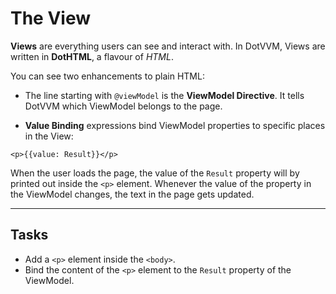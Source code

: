 ﻿---
Title: The View
CodeTask:
    Path: 20_view.dothtml.csx
    Default: Counter_10.dothtml
    Correct: Counter_20.dothtml
    Dependencies:
        - CounterViewModel_20.cs

---

# The View

__Views__ are everything users can see and interact with. In DotVVM, Views are written in __DotHTML__, a flavour of _HTML_.

You can see two enhancements to plain HTML:

* The line starting with `@viewModel` is the __ViewModel Directive__. It tells DotVVM which ViewModel belongs to the page.

* __Value Binding__ expressions bind ViewModel properties to specific places in the View:

```dothtml
<p>{{value: Result}}</p>
```

When the user loads the page, the value of the `Result` property will by printed out inside the `<p>` element. Whenever the value of the property in the ViewModel changes, the text in the page gets updated.

---

## Tasks

- Add a `<p>` element inside the `<body>`.
- Bind the content of the `<p>` element to the `Result` property of the ViewModel.



